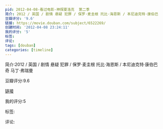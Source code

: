 ```yaml
---
pid: 2012-04-08-看过电影-神探夏洛克  第二季
简介: 2012 / 英国 / 剧情 悬疑 犯罪 / 保罗·麦圭根 托比·海恩斯 / 本尼迪克特·康伯巴奇 马丁·弗瑞曼
豆瓣评分: '9.6'
链接: https://movie.douban.com/subject/6522269/
创建时间: '2012-04-08 23:24:11'
我的评分: '5'
标签:
评论:
tags: [douban]
categories: [timeline]
---
```

简介:2012 / 英国 / 剧情 悬疑 犯罪 / 保罗·麦圭根 托比·海恩斯 / 本尼迪克特·康伯巴奇 马丁·弗瑞曼

豆瓣评分:9.6

[链接](https://movie.douban.com/subject/6522269/)

我的评分:5

标签:

评论:

